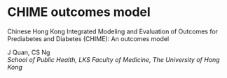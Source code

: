 # CHIME outcomes model
Chinese Hong Kong Integrated Modeling and Evaluation of Outcomes for Prediabetes and Diabetes (CHIME): An outcomes model


J Quan, CS Ng\
*School of Public Health, LKS Faculty of Medicine, The University of Hong Kong*
